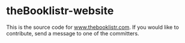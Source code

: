 theBooklistr-website
=================================

This is the source code for www.thebooklistr.com. 
If you would like to contribute, send a message to one of the committers.
